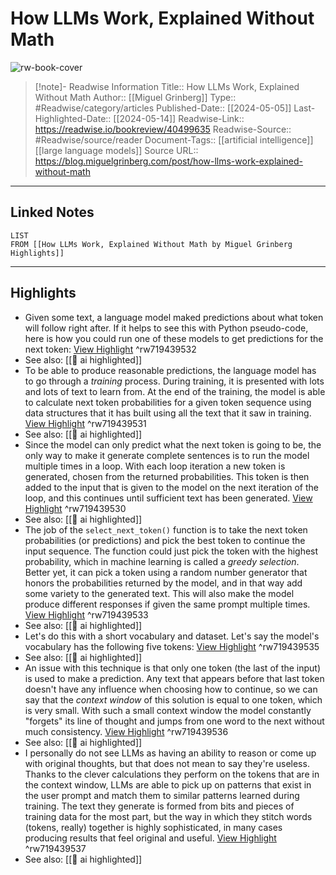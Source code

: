 # How LLMs Work, Explained Without Math

![rw-book-cover](https://blog.miguelgrinberg.com/favicon.ico)
<br>
>[!note]- Readwise Information
>Title:: How LLMs Work, Explained Without Math
>Author:: [[Miguel Grinberg]]
>Type:: #Readwise/category/articles
>Published-Date:: [[2024-05-05]]
>Last-Highlighted-Date:: [[2024-05-14]]
>Readwise-Link:: https://readwise.io/bookreview/40499635
>Readwise-Source:: #Readwise/source/reader
>Document-Tags:: [[artificial intelligence]] [[large language models]] 
>Source URL:: https://blog.miguelgrinberg.com/post/how-llms-work-explained-without-math
--- 

## Linked Notes
```dataview
LIST
FROM [[How LLMs Work, Explained Without Math by Miguel Grinberg Highlights]]
```

---

## Highlights
- Given some text, a language model maked predictions about what token will follow right after. If it helps to see this with Python pseudo-code, here is how you could run one of these models to get predictions for the next token: [View Highlight](https://readwise.io/open/719439532) ^rw719439532 
- See also: [[👻 ai highlighted]] 
- To be able to produce reasonable predictions, the language model has to go through a *training* process. During training, it is presented with lots and lots of text to learn from. At the end of the training, the model is able to calculate next token probabilities for a given token sequence using data structures that it has built using all the text that it saw in training. [View Highlight](https://readwise.io/open/719439531) ^rw719439531 
- See also: [[👻 ai highlighted]] 
- Since the model can only predict what the next token is going to be, the only way to make it generate complete sentences is to run the model multiple times in a loop. With each loop iteration a new token is generated, chosen from the returned probabilities. This token is then added to the input that is given to the model on the next iteration of the loop, and this continues until sufficient text has been generated. [View Highlight](https://readwise.io/open/719439530) ^rw719439530 
- See also: [[👻 ai highlighted]] 
- The job of the `select_next_token()` function is to take the next token probabilities (or predictions) and pick the best token to continue the input sequence. The function could just pick the token with the highest probability, which in machine learning is called a *greedy selection*. Better yet, it can pick a token using a random number generator that honors the probabilities returned by the model, and in that way add some variety to the generated text. This will also make the model produce different responses if given the same prompt multiple times. [View Highlight](https://readwise.io/open/719439533) ^rw719439533 
- See also: [[👻 ai highlighted]] 
- Let's do this with a short vocabulary and dataset. Let's say the model's vocabulary has the following five tokens: [View Highlight](https://readwise.io/open/719439535) ^rw719439535 
- See also: [[👻 ai highlighted]] 
- An issue with this technique is that only one token (the last of the input) is used to make a prediction. Any text that appears before that last token doesn't have any influence when choosing how to continue, so we can say that the *context window* of this solution is equal to one token, which is very small. With such a small context window the model constantly "forgets" its line of thought and jumps from one word to the next without much consistency. [View Highlight](https://readwise.io/open/719439536) ^rw719439536 
- See also: [[👻 ai highlighted]] 
- I personally do not see LLMs as having an ability to reason or come up with original thoughts, but that does not mean to say they're useless. Thanks to the clever calculations they perform on the tokens that are in the context window, LLMs are able to pick up on patterns that exist in the user prompt and match them to similar patterns learned during training. The text they generate is formed from bits and pieces of training data for the most part, but the way in which they stitch words (tokens, really) together is highly sophisticated, in many cases producing results that feel original and useful. [View Highlight](https://readwise.io/open/719439537) ^rw719439537 
- See also: [[👻 ai highlighted]] 
